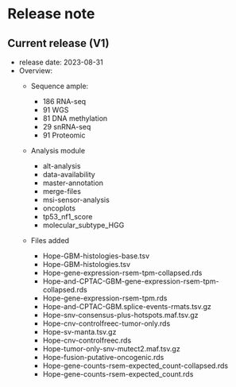 # Release note

## Current release (V1)
- release date: 2023-08-31
- Overview: 
  - Sequence ample:
    - 186 RNA-seq
    - 91 WGS
    - 81 DNA methylation
    - 29 snRNA-seq
    - 91 Proteomic
  
  - Analysis module
    - alt-analysis
    - data-availability
    - master-annotation
    - merge-files
    - msi-sensor-analysis
    - oncoplots
    - tp53_nf1_score
    - molecular_subtype_HGG
    
  - Files added
    - Hope-GBM-histologies-base.tsv
    - Hope-GBM-histologies.tsv
    - Hope-gene-expression-rsem-tpm-collapsed.rds
    - Hope-and-CPTAC-GBM-gene-expression-rsem-tpm-collapsed.rds  
    - Hope-gene-expression-rsem-tpm.rds
    - Hope-and-CPTAC-GBM.splice-events-rmats.tsv.gz		   
    - Hope-snv-consensus-plus-hotspots.maf.tsv.gz
    - Hope-cnv-controlfreec-tumor-only.rds			   
    - Hope-sv-manta.tsv.gz
    - Hope-cnv-controlfreec.rds				   
    - Hope-tumor-only-snv-mutect2.maf.tsv.gz
    - Hope-fusion-putative-oncogenic.rds			   
    - Hope-gene-counts-rsem-expected_count-collapsed.rds	   
    - Hope-gene-counts-rsem-expected_count.rds
